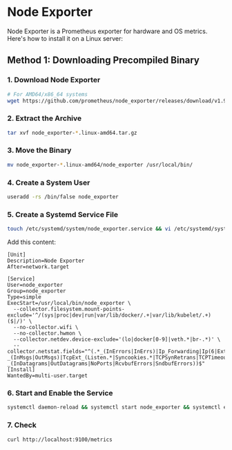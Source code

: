 


# Node Exporter

Node Exporter is a Prometheus exporter for hardware and OS metrics. Here's how to install it on a Linux server:

## Method 1: Downloading Precompiled Binary

### 1. Download Node Exporter
```bash
# For AMD64/x86_64 systems
wget https://github.com/prometheus/node_exporter/releases/download/v1.9.1/node_exporter-1.9.1.linux-amd64.tar.gz
```

### 2. Extract the Archive
```bash
tar xvf node_exporter-*.linux-amd64.tar.gz
```

### 3. Move the Binary
```bash
mv node_exporter-*.linux-amd64/node_exporter /usr/local/bin/
```

### 4. Create a System User
```bash
useradd -rs /bin/false node_exporter
```

### 5. Create a Systemd Service File
```bash
touch /etc/systemd/system/node_exporter.service && vi /etc/systemd/system/node_exporter.service 
```

Add this content:
```
[Unit]
Description=Node Exporter
After=network.target

[Service]
User=node_exporter
Group=node_exporter
Type=simple
ExecStart=/usr/local/bin/node_exporter \
  --collector.filesystem.mount-points-exclude='^/(sys|proc|dev|run|var/lib/docker/.+|var/lib/kubelet/.+)($|/)' \
  --no-collector.wifi \
  --no-collector.hwmon \
  --collector.netdev.device-exclude='(lo|docker[0-9]|veth.*|br-.*)' \
  --collector.netstat.fields="^(.*_(InErrors|InErrs)|Ip_Forwarding|Ip(6|Ext)_(InOctets|OutOctets)|Icmp6?_(InMsgs|OutMsgs)|TcpExt_(Listen.*|Syncookies.*|TCPSynRetrans|TCPTimeouts)|Tcp_(ActiveOpens|InSegs|OutSegs|OutRsts|PassiveOpens|RetransSegs|CurrEstab)|Udp6?_(InDatagrams|OutDatagrams|NoPorts|RcvbufErrors|SndbufErrors))$"
[Install]
WantedBy=multi-user.target
```

### 6. Start and Enable the Service
```bash
systemctl daemon-reload && systemctl start node_exporter && systemctl enable node_exporter
```

### 7. Check
```bash
curl http://localhost:9100/metrics
```
